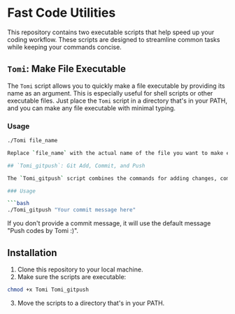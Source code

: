 # Fast Code Utilities

This repository contains two executable scripts that help speed up your coding workflow. These scripts are designed to streamline common tasks while keeping your commands concise.

## `Tomi`: Make File Executable

The `Tomi` script allows you to quickly make a file executable by providing its name as an argument. This is especially useful for shell scripts or other executable files. Just place the `Tomi` script in a directory that's in your PATH, and you can make any file executable with minimal typing.

### Usage

```bash
./Tomi file_name

Replace `file_name` with the actual name of the file you want to make executable.

## `Tomi_gitpush`: Git Add, Commit, and Push

The `Tomi_gitpush` script combines the commands for adding changes, committing them, and pushing to a Git repository. You can provide an optional commit message as an argument, or it will use a default message. This script can save you time by reducing repetitive typing when pushing your changes.

### Usage

```bash
./Tomi_gitpush "Your commit message here"
```

If you don't provide a commit message, it will use the default message "Push codes by Tomi :)".

## Installation

1. Clone this repository to your local machine.
2. Make sure the scripts are executable:

```bash
chmod +x Tomi Tomi_gitpush
```

3. Move the scripts to a directory that's in your PATH.
